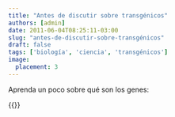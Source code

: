 ```yaml
---
title: "Antes de discutir sobre transgénicos"
authors: [admin]
date: 2011-06-04T08:25:11-03:00
slug: "antes-de-discutir-sobre-transgénicos"
draft: false
tags: ['biología', 'ciencia', 'transgénicos']
image:
  placement: 3
---
```


Aprenda un poco sobre qué son los genes:

{{<youtube fnG4I3hBJKY>}}